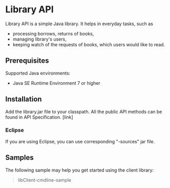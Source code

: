 # Library API
Library API is a simple Java library.
It helps in everyday tasks, such as 
- processing borrows, returns of books, 
- managing library's users,
- keeping watch of the requests of books, which users would like to read.

## Prerequisites 
Supported Java environments:
- Java SE Runtime Environment 7 or higher

## Installation
Add the library.jar file to your classpath.
All the public API methods can be found in API Specification. [link]
 
### Eclipse
If you are using Eclipse, you can use corresponding "-sources" jar file.

## Samples
The following sample may help you get started using the client library:
>libClient-cmdline-sample